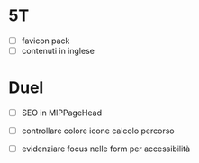# 5T

- [ ] favicon pack
- [ ] contenuti in inglese

# Duel 

- [ ] SEO in MIPPageHead
- [ ] controllare colore icone calcolo percorso
- [ ] evidenziare focus nelle form per accessibilità

